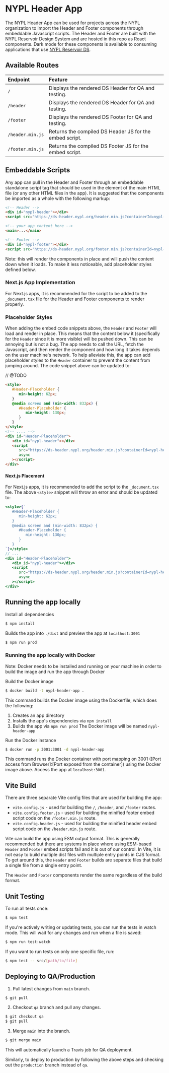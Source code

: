 # NYPL Header App

The NYPL Header App can be used for projects across the NYPL organization to import the Header and Footer components through embeddable Javascript scripts. The Header and Footer are built with the NYPL Reservoir Design System and are hosted in this repo as React components. Dark mode for these components is available to consuming applications that use [NYPL Reservoir DS](https://nypl.github.io/nypl-design-system/reservoir/v1/?path=/story/welcome--page).

## Available Routes

| Endpoint         | Feature                                                 |
| :--------------- | :------------------------------------------------------ |
| `/`              | Displays the rendered DS Header for QA and testing.     |
| `/header`        | Displays the rendered DS Header for QA and testing.     |
| `/footer`        | Displays the rendered DS Footer for QA and testing.     |
| `/header.min.js` | Returns the compiled DS Header JS for the embed script. |
| `/footer.min.js` | Returns the compiled DS Footer JS for the embed script. |

## Embeddable Scripts

Any app can pull in the Header and Footer through an embeddable standalone script tag that should be used in the <body> element of the main HTML file (or any other HTML files in the app). It is suggested that the components be imported as a whole with the following markup:

```HTML
<!-- Header -->
<div id="nypl-header"></div>
<script src="https://ds-header.nypl.org/header.min.js?containerId=nypl-header" async></script>

<!-- your app content here -->
<main>...</main>

<!-- Footer -->
<div id="nypl-footer"></div>
<script src="https://ds-header.nypl.org/footer.min.js?containerId=nypl-footer" async></script>
```

Note: this will render the components in place and will push the content down when it loads. To make it less noticeable, add placeholder styles defined below.

### Next.js App Implementation

For Next.js apps, it is recommended for the script to be added to the `_document.tsx` file for the Header and Footer components to render properly.

### Placeholder Styles

When adding the embed code snippets above, the `Header` and `Footer` will load and render in place. This means that the content below it (specifically for the `Header` since it is more visible) will be pushed down. This can be annoying but is not a bug. The app needs to call the URL, fetch the Javascript, and then render the component and how long it takes depends on the user machine's network. To help alleviate this, the app can add placeholder styles to the `Header` container to prevent the content from jumping around. The code snippet above can be updated to:

// @TODO

```HTML
<style>
   #Header-Placeholder {
      min-height: 62px;
   }
   @media screen and (min-width: 832px) {
      #Header-Placeholder {
         min-height: 130px;
      }
   }
</style>
<!-- .... -->
<div id="Header-Placeholder">
   <div id="nypl-header"></div>
   <script
      src="https://ds-header.nypl.org/header.min.js?containerId=nypl-header"
      async
   ></script>
</div>
```

#### Next.js Placement

For Next.js apps, it is recommended to add the script to the `_document.tsx` file. The above `<style>` snippet will throw an error and should be updated to:

```jsx
<style>{`
   #Header-Placeholder {
      min-height: 62px;
   }
   @media screen and (min-width: 832px) {
      #Header-Placeholder {
         min-height: 130px;
      }
   }
`}</style>
// ...
<div id="Header-Placeholder">
   <div id="nypl-header"></div>
   <script
      src="https://ds-header.nypl.org/header.min.js?containerId=nypl-header"
      async
   ></script>
</div>
```

## Running the app locally

Install all dependencies

```sh
$ npm install
```

Builds the app into `./dist` and preview the app at `localhost:3001`

```sh
$ npm run prod
```

### Running the app locally with Docker

Note: Docker needs to be installed and running on your machine in order to build the image and run the app through Docker

Build the Docker image

```sh
$ docker build -t nypl-header-app .
```

This command builds the Docker image using the Dockerfile, which does the following:

1. Creates an app directory
2. Installs the app's dependencies via `npm install`
3. Builds the app via `npm run prod`
   The Docker image will be named `nypl-header-app`

Run the Docker instance

```sh
$ docker run -p 3001:3001 -d nypl-header-app
```

This command runs the Docker container with port mapping on 3001 ([Port access from Browser]:[Port exposed from the container]) using the Docker image above. Access the app at `localhost:3001`.

## Vite Build

There are three separate Vite config files that are used for building the app:

- `vite.config.js` - used for building the `/`, `/header`, and `/footer` routes.
- `vite.config.footer.js` - used for building the minified footer embed script code on the `/footer.min.js` route.
- `vite.config.header.js` - used for building the minified header embed script code on the `/header.min.js` route.

Vite can build the app using ESM output format. This is generally recommended but there are systems in place where using ESM-based `Header` and `Footer` embed scripts fail and it is out of our control. In Vite, it is not easy to build multiple dist files with multiple entry points in CJS format. To get around this, the `Header` and `Footer` builds are separate files that build a single file from a single entry point.

The `Header` and `Footer` components render the same regardless of the build format.

## Unit Testing

To run all tests once:

```sh
$ npm test
```

If you're actively writing or updating tests, you can run the tests in watch mode. This will wait for any changes and run when a file is saved:

```sh
$ npm run test:watch
```

If you want to run tests on only one specific file, run:

```sh
$ npm test -- src/[path/to/file]
```

## Deploying to QA/Production

1. Pull latest changes from `main` branch.

```sh
$ git pull
```

2. Checkout `qa` branch and pull any changes.

```sh
$ git checkout qa 
$ git pull
```

3. Merge `main` into the branch.

```sh
$ git merge main
```

This will automatically launch a Travis job for QA deployment.

Similarly, to deploy to production by following the above steps and checking out the `production` branch instead of `qa`.